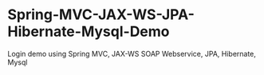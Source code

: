 Spring-MVC-JAX-WS-JPA-Hibernate-Mysql-Demo
==========================================
Login demo using Spring MVC, JAX-WS SOAP Webservice, JPA, Hibernate, Mysql
